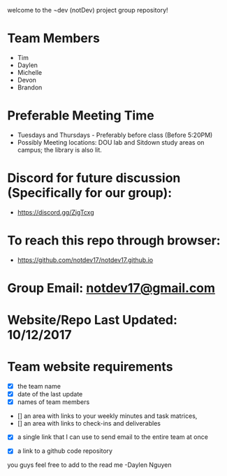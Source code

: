 welcome to the ¬dev (notDev) project group repository! 

# Team Members
  * Tim
  * Daylen
  * Michelle
  * Devon
  * Brandon

# Preferable Meeting Time
  * Tuesdays and Thursdays - Preferably before class (Before 5:20PM)
  * Possibly Meeting locations: DOU lab and Sitdown study areas on campus; the library is also lit.
  
# Discord for future discussion (Specifically for our group):
  * https://discord.gg/ZjgTcxg

# To reach this repo through browser:
  * https://github.com/notdev17/notdev17.github.io

# Group Email: notdev17@gmail.com

# Website/Repo Last Updated: 10/12/2017


# Team website requirements
  * [x] the team name
  * [x] date of the last update
  * [x] names of team members
  * [] an area with links to your weekly minutes and task matrices,
  * [] an area with links to check-ins and deliverables
  * [x] a single link that I can use to send email to the entire team at once
  * [x] a link to a github code repository 


you guys feel free to add to the read me
-Daylen Nguyen

